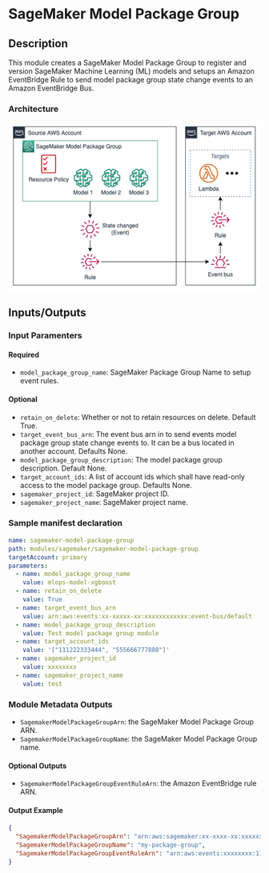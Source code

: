 # SageMaker Model Package Group

## Description

This module creates a SageMaker Model Package Group to register and version SageMaker Machine Learning (ML) models and setups an Amazon EventBridge Rule to send model package group state change events to an Amazon EventBridge Bus.

### Architecture

![SageMaker Model Package Group Architecture](docs/_static/architecture.drawio.png "SageMaker Model Package Group Architecture")

## Inputs/Outputs

### Input Paramenters

#### Required

- `model_package_group_name`: SageMaker Package Group Name to setup event rules.

#### Optional

- `retain_on_delete`: Whether or not to retain resources on delete. Default True.
- `target_event_bus_arn`: The event bus arn in to send events model package group state change events to. It can be a bus located in another account. Defaults None.
- `model_package_group_description`: The model package group description. Default None.
- `target_account_ids`: A list of account ids which shall have read-only access to the model package group. Defaults None.
- `sagemaker_project_id`: SageMaker project ID.
- `sagemaker_project_name`: SageMaker project name.

### Sample manifest declaration

```yaml
name: sagemaker-model-package-group
path: modules/sagemaker/sagemaker-model-package-group
targetAccount: primary
parameters:
  - name: model_package_group_name
    value: mlops-model-xgboost
  - name: retain_on_delete
    value: True
  - name: target_event_bus_arn
    value: arn:aws:events:xx-xxxxx-xx:xxxxxxxxxxxx:event-bus/default
  - name: model_package_group_description
    value: Test model package group module
  - name: target_account_ids
    value: '["111222333444", "555666777888"]'
  - name: sagemaker_project_id
    value: xxxxxxxx
  - name: sagemaker_project_name
    value: test
```

### Module Metadata Outputs

- `SagemakerModelPackageGroupArn`: the SageMaker Model Package Group ARN.
- `SagemakerModelPackageGroupName`: the SageMaker Model Package Group name.

#### Optional Outputs

- `SagemakerModelPackageGroupEventRuleArn`: the Amazon EventBridge rule ARN.

#### Output Example

```json
{
  "SagemakerModelPackageGroupArn": "arn:aws:sagemaker:xx-xxxx-xx:xxxxxxxxxxxxxx:model-package-group/my-package-group",
  "SagemakerModelPackageGroupName": "my-package-group",
  "SagemakerModelPackageGroupEventRuleArn": "arn:aws:events:xxxxxxxx:111222333444:rule/xxxxxxxxxxx",
}
```
